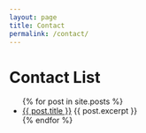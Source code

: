 ```yaml
---
layout: page
title: Contact
permalink: /contact/
---
```



<h1>Contact List</h1>

<ul>
  {% for post in site.posts %}
    <li>
      <a href="{{ post.url }}">{{ post.title }}</a>
      {{ post.excerpt }}
    </li>
  {% endfor %}
</ul>